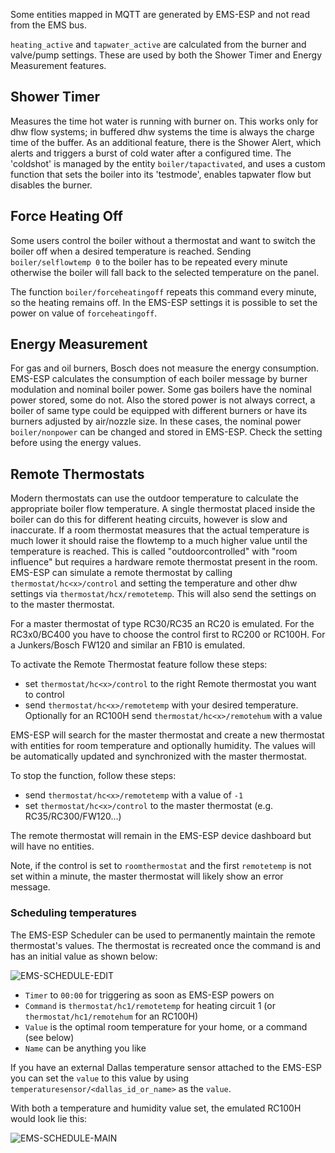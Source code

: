 Some entities mapped in MQTT are generated by EMS-ESP and not read from the EMS bus.

`heating_active` and `tapwater_active` are calculated from the burner and valve/pump settings. These are used by both the Shower Timer and Energy Measurement features.

## Shower Timer

Measures the time hot water is running with burner on. This works only for dhw flow systems; in buffered dhw systems the time is always the charge time of the buffer.
As an additional feature, there is the Shower Alert, which alerts and triggers a burst of cold water after a configured time. The 'coldshot' is managed by the entity `boiler/tapactivated`, and uses a custom function that sets the boiler into its 'testmode', enables tapwater flow but disables the burner.

## Force Heating Off

Some users control the boiler without a thermostat and want to switch the boiler off when a desired temperature is reached. Sending `boiler/selflowtemp 0` to the boiler has to be repeated every minute otherwise the boiler will fall back to the selected temperature on the panel.

The function `boiler/forceheatingoff` repeats this command every minute, so the heating remains off. In the EMS-ESP settings it is possible to set the power on value of `forceheatingoff`.

## Energy Measurement

For gas and oil burners, Bosch does not measure the energy consumption. EMS-ESP calculates the consumption of each boiler message by burner modulation and nominal boiler power. Some gas boilers have the nominal power stored, some do not.
Also the stored power is not always correct, a boiler of same type could be equipped with different burners or have its burners adjusted by air/nozzle size.
In these cases, the nominal power `boiler/nonpower` can be changed and stored in EMS-ESP. Check the setting before using the energy values.

## Remote Thermostats

Modern thermostats can use the outdoor temperature to calculate the appropriate boiler flow temperature. A single thermostat placed inside the boiler can do this for different heating circuits, however is slow and inaccurate. If a room thermostat measures that the actual temperature is much lower it should raise the flowtemp to a much higher value until the temperature is reached. This is called "outdoorcontrolled" with "room influence" but requires a hardware remote thermostat present in the room. EMS-ESP can simulate a remote thermostat by calling `thermostat/hc<x>/control` and setting the temperature and other dhw settings via `thermostat/hcx/remotetemp`. This will also send the settings on to the master thermostat.

For a master thermostat of type RC30/RC35 an RC20 is emulated. For the RC3x0/BC400 you have to choose the control first to RC200 or RC100H. For a Junkers/Bosch FW120 and similar an FB10 is emulated.

To activate the Remote Thermostat feature follow these steps:

- set `thermostat/hc<x>/control` to the right Remote thermostat you want to control
- send `thermostat/hc<x>/remotetemp` with your desired temperature. Optionally for an RC100H send `thermostat/hc<x>/remotehum` with a value

EMS-ESP will search for the master thermostat and create a new thermostat with entities for room temperature and optionally humidity. The values will be automatically updated and synchronized with the master thermostat.

To stop the function, follow these steps:

- send `thermostat/hc<x>/remotetemp` with a value of `-1`
- set `thermostat/hc<x>/control` to the master thermostat (e.g. RC35/RC300/FW120...)

The remote thermostat will remain in the EMS-ESP device dashboard but will have no entities.

Note, if the control is set to `roomthermostat` and the first `remotetemp` is not set within a minute, the master thermostat will likely show an error message.

### Scheduling temperatures

The EMS-ESP Scheduler can be used to permanently maintain the remote thermostat's values. The thermostat is recreated once the command is and has an initial value as shown below:

![EMS-SCHEDULE-EDIT](https://github.com/emsesp/docs/assets/80219712/d1009d40-7d80-41a8-9690-d3222d9a0612)

- `Timer` to `00:00` for triggering as soon as EMS-ESP powers on
- `Command` is `thermostat/hc1/remotetemp` for heating circuit 1 (or `thermostat/hc1/remotehum` for an RC100H)
- `Value` is the optimal room temperature for your home, or a command (see below)
- `Name` can be anything you like

If you have an external Dallas temperature sensor attached to the EMS-ESP you can set the `value` to this value by using `temperaturesensor/<dallas_id_or_name>` as the `value`.

With both a temperature and humidity value set, the emulated RC100H would look lie this:

![EMS-SCHEDULE-MAIN](https://github.com/emsesp/docs/assets/80219712/bc0487fe-a214-4c56-a454-1870c27a9de9)
